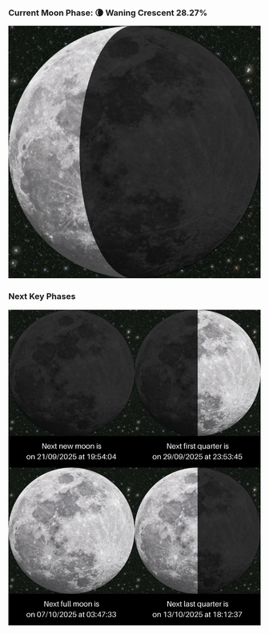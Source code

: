### Current Moon Phase: 🌘 Waning Crescent 28.27%
![Moon Phase](moonphase.png)
### Next Key Phases
![Gallery](gallery.png)